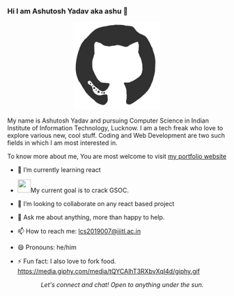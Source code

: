 ### Hi I am Ashutosh Yadav aka ashu 👋

 <p align="center"><img src="https://github.com/yadavashu/yadavashu/blob/main/octo.gif?raw=true" width=200 height=200></p>
<p>My name is Ashutosh Yadav and pursuing Computer Science in Indian Institute of Information Technology, Lucknow. I am a tech freak who love to explore various new, cool stuff. Coding and Web Development are two such fields in which I am most interested in.</p> 

To know more about me, You are most welcome to visit [my portfolio website](https://portfolio-ashutosh.herokuapp.com/)



- 🔭 I’m currently learning react
- <p><span><img src="https://media.giphy.com/media/tQYCAlhT3RXbvXqI4d/giphy.gif" width=30 height=30>My current goal is to crack GSOC.</span></p>
- 👯 I’m looking to collaborate on any react based project
- 💬 Ask me about anything, more than happy to help.
- 📫 How to reach me: [lcs2019007@iiitl.ac.in](lcs2019007@iiitl.ac.in)
- 😄 Pronouns: he/him
- ⚡ Fun fact: I also love to fork food.
  https://media.giphy.com/media/tQYCAlhT3RXbvXqI4d/giphy.gif
  
  <p align="center" ><i>Let's connect and chat! Open to anything under the sun.</i></p>
                                          
